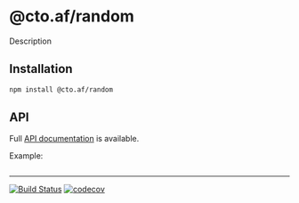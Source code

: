 # @cto.af/random

Description

## Installation

```sh
npm install @cto.af/random
```

## API

Full [API documentation](http://cto_af.github.io/random/) is available.

Example:

```js
```

---
[![Build Status](https://github.com/cto_af/random/workflows/Tests/badge.svg)](https://github.com/cto_af/random/actions?query=workflow%3ATests)
[![codecov](https://codecov.io/gh/cto-af/random/graph/badge.svg?token=jwhPKIpxcv)](https://codecov.io/gh/cto-af/random)
